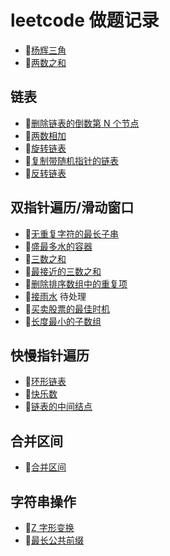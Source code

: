 # leetcode 做题记录

- 🔗[杨辉三角](https://github.com/fivejokers/alg/blob/main/1.js)
- 🔗[两数之和](https://github.com/fivejokers/alg/blob/main/2.js)

## 链表

- 🔗[删除链表的倒数第 N 个节点](https://github.com/fivejokers/alg/blob/main/3.js)
- 🔗[两数相加](https://github.com/fivejokers/alg/blob/main/4.js)
- 🔗[旋转链表](https://github.com/fivejokers/alg/blob/main/5.js)
- 🔗[复制带随机指针的链表](https://github.com/fivejokers/alg/blob/main/6.js)
- 🔗[反转链表](https://github.com/fivejokers/alg/blob/main/7.js)

## 双指针遍历/滑动窗口

- 🔗[无重复字符的最长子串](https://github.com/fivejokers/alg/blob/main/8.js)
- 🔗[盛最多水的容器](https://github.com/fivejokers/alg/blob/main/9.js)
- 🔗[三数之和](https://github.com/fivejokers/alg/blob/main/10.js)
- 🔗[最接近的三数之和](https://github.com/fivejokers/alg/blob/main/11.js)
- 🔗[删除排序数组中的重复项](https://github.com/fivejokers/alg/blob/main/12.js)
- 🔗[接雨水](https://github.com/fivejokers/alg/blob/main/13.js) 待处理
- 🔗[买卖股票的最佳时机](https://github.com/fivejokers/alg/blob/main/14.js)
- 🔗[长度最小的子数组](https://github.com/fivejokers/alg/blob/main/15.js)

## 快慢指针遍历

- 🔗[环形链表](https://github.com/fivejokers/alg/blob/main/16.js)
- 🔗[快乐数](https://github.com/fivejokers/alg/blob/main/17.js)
- 🔗[链表的中间结点](https://github.com/fivejokers/alg/blob/main/18.js)

## 合并区间

- 🔗[合并区间](https://github.com/fivejokers/alg/blob/main/19.js)

## 字符串操作

- 🔗[Z 字形变换](https://github.com/fivejokers/alg/blob/main/20.js)
- 🔗[最长公共前缀](https://github.com/fivejokers/alg/blob/main/21.js)
